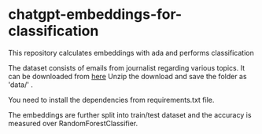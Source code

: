 # chatgpt-embeddings-for-classification
This repository calculates embeddings with ada and performs classification 

The dataset consists of emails from journalist regarding various topics. It can be downloaded from [here](https://www.kaggle.com/datasets/dipankarsrirag/topic-modelling-on-emails)
Unzip the download and save the folder as 'data/' .

You need to install  the dependencies from requirements.txt file.

The embeddings are further split into train/test dataset and the accuracy is measured over RandomForestClassifier.

